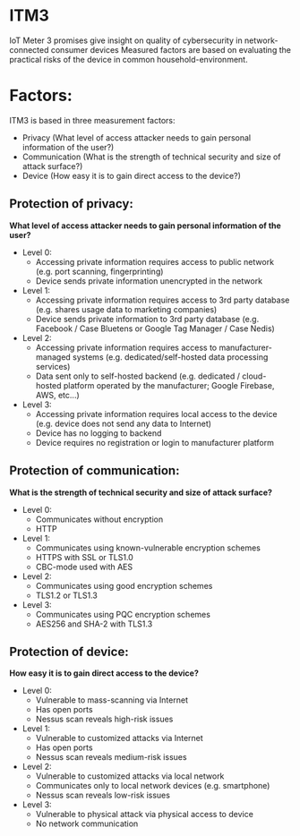 # ITM3
IoT Meter 3 promises give insight on quality of cybersecurity in network-connected consumer devices
Measured factors are based on evaluating the practical risks of the device in common household-environment.

# Factors:
ITM3 is based in three measurement factors:
* Privacy (What level of access attacker needs to gain personal information of the user?)
* Communication (What is the strength of technical security and size of attack surface?)
* Device (How easy it is to gain direct access to the device?)

## Protection of privacy:
**What level of access attacker needs to gain personal information of the user?**
* Level 0: 
	* Accessing private information requires access to public network (e.g. port scanning, fingerprinting)
	* Device sends private information unencrypted in the network
* Level 1:
	* Accessing private information requires access to 3rd party database (e.g. shares usage data to marketing companies)
	* Device sends private information to 3rd party database (e.g. Facebook / Case Bluetens or Google Tag Manager / Case Nedis)
* Level 2:
	* Accessing private information requires access to manufacturer-managed systems (e.g. dedicated/self-hosted data processing services)
	* Data sent only to self-hosted backend (e.g. dedicated / cloud-hosted platform operated by the manufacturer; Google Firebase, AWS, etc...)
* Level 3:
	* Accessing private information requires local access to the device (e.g. device does not send any data to Internet)
	* Device has no logging to backend
	* Device requires no registration or login to manufacturer platform
## Protection of communication:
**What is the strength of technical security and size of attack surface?**
* Level 0:
	* Communicates without encryption
	* HTTP
* Level 1:
	* Communicates using known-vulnerable encryption schemes
	* HTTPS with SSL or TLS1.0
	* CBC-mode used with AES
* Level 2:
	* Communicates using good encryption schemes
	* TLS1.2 or TLS1.3
* Level 3:
	* Communicates using PQC encryption schemes
	* AES256 and SHA-2 with TLS1.3
## Protection of device:
**How easy it is to gain direct access to the device?**
* Level 0:
	* Vulnerable to mass-scanning via Internet
	* Has open ports
	* Nessus scan reveals high-risk issues
* Level 1:
	* Vulnerable to customized attacks via Internet
	* Has open ports
	* Nessus scan reveals medium-risk issues
* Level 2:
	* Vulnerable to customized attacks via local network
	* Communicates only to local network devices (e.g. smartphone)
	* Nessus scan reveals low-risk issues
* Level 3:
	* Vulnerable to physical attack via physical access to device
	* No network communication
